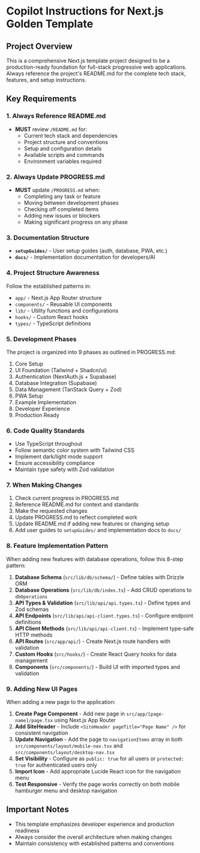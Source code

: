 # Copilot Instructions for Next.js Golden Template

## Project Overview
This is a comprehensive Next.js template project designed to be a production-ready foundation for full-stack progressive web applications. Always reference the project's README.md for the complete tech stack, features, and setup instructions.

## Key Requirements

### 1. Always Reference README.md
- **MUST** review `/README.md` for:
  - Current tech stack and dependencies
  - Project structure and conventions
  - Setup and configuration details
  - Available scripts and commands
  - Environment variables required

### 2. Always Update PROGRESS.md
- **MUST** update `/PROGRESS.md` when:
  - Completing any task or feature
  - Moving between development phases
  - Checking off completed items
  - Adding new issues or blockers
  - Making significant progress on any phase

### 3. Documentation Structure
- **`setupGuides/`** - User setup guides (auth, database, PWA, etc.)
- **`docs/`** - Implementation documentation for developers/AI

### 4. Project Structure Awareness
Follow the established patterns in:
- `app/` - Next.js App Router structure
- `components/` - Reusable UI components
- `lib/` - Utility functions and configurations
- `hooks/` - Custom React hooks
- `types/` - TypeScript definitions

### 5. Development Phases
The project is organized into 9 phases as outlined in PROGRESS.md:
1. Core Setup
2. UI Foundation (Tailwind + Shadcn/ui)
3. Authentication (NextAuth.js + Supabase)
4. Database Integration (Supabase)
5. Data Management (TanStack Query + Zod)
6. PWA Setup
7. Example Implementation
8. Developer Experience
9. Production Ready

### 6. Code Quality Standards
- Use TypeScript throughout
- Follow semantic color system with Tailwind CSS
- Implement dark/light mode support
- Ensure accessibility compliance
- Maintain type safety with Zod validation

### 7. When Making Changes
1. Check current progress in PROGRESS.md
2. Reference README.md for context and standards
3. Make the requested changes
4. Update PROGRESS.md to reflect completed work
5. Update README.md if adding new features or changing setup
6. Add user guides to `setupGuides/` and implementation docs to `docs/`

### 8. Feature Implementation Pattern
When adding new features with database operations, follow this 8-step pattern:

1. **Database Schema** (`src/lib/db/schema/`) - Define tables with Drizzle ORM
2. **Database Operations** (`src/lib/db/index.ts`) - Add CRUD operations to `dbOperations`
3. **API Types & Validation** (`src/lib/api/api.types.ts`) - Define types and Zod schemas  
4. **API Endpoints** (`src/lib/api/api-client.types.ts`) - Configure endpoint definitions
5. **API Client Methods** (`src/lib/api/api-client.ts`) - Implement type-safe HTTP methods
6. **API Routes** (`src/app/api/`) - Create Next.js route handlers with validation
7. **Custom Hooks** (`src/hooks/`) - Create React Query hooks for data management
8. **Components** (`src/components/`) - Build UI with imported types and validation

### 9. Adding New UI Pages
When adding a new page to the application:

1. **Create Page Component** - Add new page in `src/app/[page-name]/page.tsx` using Next.js App Router
2. **Add SiteHeader** - Include `<SiteHeader pageTitle="Page Name" />` for consistent navigation
3. **Update Navigation** - Add the page to `navigationItems` array in both `src/components/layout/mobile-nav.tsx` and `src/components/layout/desktop-nav.tsx`
4. **Set Visibility** - Configure as `public: true` for all users or `protected: true` for authenticated users only
5. **Import Icon** - Add appropriate Lucide React icon for the navigation menu
6. **Test Responsive** - Verify the page works correctly on both mobile hamburger menu and desktop navigation

## Important Notes
- This template emphasizes developer experience and production readiness
- Always consider the overall architecture when making changes
- Maintain consistency with established patterns and conventions